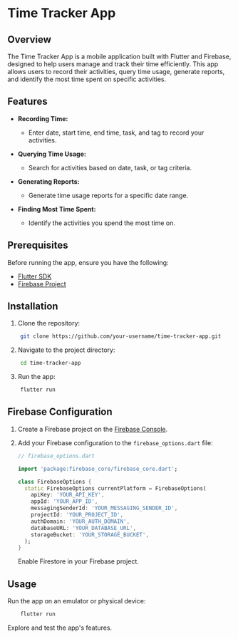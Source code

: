 # Time Tracker App

## Overview

The Time Tracker App is a mobile application built with Flutter and Firebase, designed to help users manage and track their time efficiently. This app allows users to record their activities, query time usage, generate reports, and identify the most time spent on specific activities.

## Features

- **Recording Time:**
  - Enter date, start time, end time, task, and tag to record your activities.

- **Querying Time Usage:**
  - Search for activities based on date, task, or tag criteria.

- **Generating Reports:**
  - Generate time usage reports for a specific date range.

- **Finding Most Time Spent:**
  - Identify the activities you spend the most time on.

## Prerequisites

Before running the app, ensure you have the following:

- [Flutter SDK](https://flutter.dev/docs/get-started/install)
- [Firebase Project](https://console.firebase.google.com/)

## Installation

1. Clone the repository:

```bash
    git clone https://github.com/your-username/time-tracker-app.git
```

2. Navigate to the project directory:

```bash
    cd time-tracker-app
```

3. Run the app:

```bash
    flutter run
```

## Firebase Configuration

1. Create a Firebase project on the [Firebase Console](https://console.firebase.google.com/).

2. Add your Firebase configuration to the `firebase_options.dart` file:

   ```dart
   // firebase_options.dart

   import 'package:firebase_core/firebase_core.dart';

   class FirebaseOptions {
     static FirebaseOptions currentPlatform = FirebaseOptions(
       apiKey: 'YOUR_API_KEY',
       appId: 'YOUR_APP_ID',
       messagingSenderId: 'YOUR_MESSAGING_SENDER_ID',
       projectId: 'YOUR_PROJECT_ID',
       authDomain: 'YOUR_AUTH_DOMAIN',
       databaseURL: 'YOUR_DATABASE_URL',
       storageBucket: 'YOUR_STORAGE_BUCKET',
     );
   }
    ```
    Enable Firestore in your Firebase project.

## Usage

Run the app on an emulator or physical device:

```bash
    flutter run
```

Explore and test the app's features.